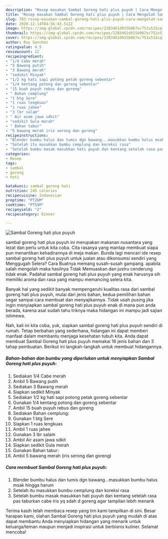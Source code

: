 ```yaml
---
description: "Resep masakan Sambal Goreng hati plus puyuh | Cara Mengolah Sambal Goreng hati plus puyuh Yang Mudah Dan Praktis"
title: "Resep masakan Sambal Goreng hati plus puyuh | Cara Mengolah Sambal Goreng hati plus puyuh Yang Mudah Dan Praktis"
slug: 703-resep-masakan-sambal-goreng-hati-plus-puyuh-cara-mengolah-sambal-goreng-hati-plus-puyuh-yang-mudah-dan-praktis
date: 2020-12-14T04:56:43.512Z
image: https://img-global.cpcdn.com/recipes/2203461d915b067e/751x532cq70/sambal-goreng-hati-plus-puyuh-foto-resep-utama.jpg
thumbnail: https://img-global.cpcdn.com/recipes/2203461d915b067e/751x532cq70/sambal-goreng-hati-plus-puyuh-foto-resep-utama.jpg
cover: https://img-global.cpcdn.com/recipes/2203461d915b067e/751x532cq70/sambal-goreng-hati-plus-puyuh-foto-resep-utama.jpg
author: Roy Sanchez
ratingvalue: 4.5
reviewcount: 12
recipeingredient:
- "1/4 Cabe merah"
- "5 Bawang putih"
- "3 Bawang merah"
- "sedikit Minyak"
- "1/2 kg hati sapi potong petak goreng sebentar"
- "1/4 kentang potong dan goreng sebentar"
- "15 buah puyuh rebus dan goreng"
- " Bahan cemplung"
- "1 btg Sere"
- "1 ruas lengkuas"
- "1 ruas jahee"
- "3 lbr salam"
- " Air asam jawa sdkit"
- "sedikit Gula merah"
- " Bahan tabur"
- "5 bawang merah iris serong dan goreng"
recipeinstructions:
- "Blender bumbu halus dan tumis dgn bawang...masukkan bumbu halus msak hingga harum"
- "Setelah itu masukkan bumbu cemplung dan koreksi rasa"
- "Setelah bumbu masak masukkan hati puyuh dan kentang setelah rasa pas taburkan cabe iris yq sdah d goreng agar tampilan lebih menarik"
categories:
- Resep
tags:
- sambal
- goreng
- hati

katakunci: sambal goreng hati 
nutrition: 245 calories
recipecuisine: Indonesian
preptime: "PT26M"
cooktime: "PT55M"
recipeyield: "2"
recipecategory: Dinner

---
```



![Sambal Goreng hati plus puyuh](https://img-global.cpcdn.com/recipes/2203461d915b067e/751x532cq70/sambal-goreng-hati-plus-puyuh-foto-resep-utama.jpg)


sambal goreng hati plus puyuh ini merupakan makanan nusantara yang lezat dan perlu untuk kita coba. Cita rasanya yang mantap membuat siapa pun menantikan kehadirannya di meja makan.
Bunda lagi mencari ide resep sambal goreng hati plus puyuh untuk jualan atau dikonsumsi sendiri yang Menggugah Selera? Cara Buatnya memang susah-susah gampang. apabila salah mengolah maka hasilnya Tidak Memuaskan dan justru cenderung tidak enak. Padahal sambal goreng hati plus puyuh yang enak harusnya sih memiliki aroma dan rasa yang mampu memancing selera kita.



Banyak hal yang sedikit banyak mempengaruhi kualitas rasa dari sambal goreng hati plus puyuh, mulai dari jenis bahan, kedua pemilihan bahan segar sampai cara membuat dan menyajikannya. Tidak usah pusing jika ingin menyiapkan sambal goreng hati plus puyuh enak di mana pun anda berada, karena asal sudah tahu triknya maka hidangan ini mampu jadi sajian istimewa.


Nah, kali ini kita coba, yuk, siapkan sambal goreng hati plus puyuh sendiri di rumah. Tetap berbahan yang sederhana, hidangan ini dapat memberi manfaat dalam membantu menjaga kesehatan tubuh kita. Anda dapat membuat Sambal Goreng hati plus puyuh memakai 16 jenis bahan dan 3 tahap pembuatan. Berikut ini langkah-langkah untuk membuat hidangannya.

<!--inarticleads1-->

##### Bahan-bahan dan bumbu yang diperlukan untuk menyiapkan Sambal Goreng hati plus puyuh:

1. Sediakan 1/4 Cabe merah
1. Ambil 5 Bawang putih
1. Sediakan 3 Bawang merah
1. Siapkan sedikit Minyak
1. Sediakan 1/2 kg hati sapi potong petak goreng sebentar
1. Gunakan 1/4 kentang potong dan goreng sebentar
1. Ambil 15 buah puyuh rebus dan goreng
1. Sediakan  Bahan cemplung:
1. Gunakan 1 btg Sere
1. Siapkan 1 ruas lengkuas
1. Ambil 1 ruas jahee
1. Gunakan 3 lbr salam
1. Ambil  Air asam jawa sdkit
1. Siapkan sedikit Gula merah
1. Gunakan  Bahan tabur:
1. Ambil 5 bawang merah (iris serong dan goreng)




<!--inarticleads2-->

##### Cara membuat Sambal Goreng hati plus puyuh:

1. Blender bumbu halus dan tumis dgn bawang...masukkan bumbu halus msak hingga harum
1. Setelah itu masukkan bumbu cemplung dan koreksi rasa
1. Setelah bumbu masak masukkan hati puyuh dan kentang setelah rasa pas taburkan cabe iris yq sdah d goreng agar tampilan lebih menarik




Terima kasih telah membaca resep yang tim kami tampilkan di sini. Besar harapan kami, olahan Sambal Goreng hati plus puyuh yang mudah di atas dapat membantu Anda menyiapkan hidangan yang menarik untuk keluarga/teman maupun menjadi inspirasi untuk berbisnis kuliner. Selamat mencoba!
